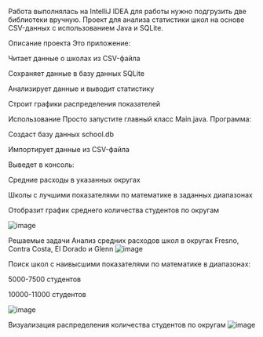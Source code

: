Работа выполнялась на IntelliJ IDEA для работы нужно подгрузить две библиотеки вручную. 
Проект для анализа статистики школ на основе CSV-данных с использованием Java и SQLite.

Описание проекта
Это приложение:

Читает данные о школах из CSV-файла

Сохраняет данные в базу данных SQLite

Анализирует данные и выводит статистику

Строит графики распределения показателей

Использование
Просто запустите главный класс Main.java. Программа:

Создаст базу данных school.db

Импортирует данные из CSV-файла

Выведет в консоль:

Средние расходы в указанных округах

Школы с лучшими показателями по математике в заданных диапазонах

Отобразит график среднего количества студентов по округам

![image](https://github.com/user-attachments/assets/55c7cca1-35e3-4cf9-ae86-2448ad71ee74)



Решаемые задачи
Анализ средних расходов школ в округах Fresno, Contra Costa, El Dorado и Glenn
![image](https://github.com/user-attachments/assets/8925bb08-40f4-4abe-87bb-18f12c9736ce)


Поиск школ с наивысшими показателями по математике в диапазонах:

5000-7500 студентов

10000-11000 студентов

![image](https://github.com/user-attachments/assets/aedbcb6c-b492-4cf6-ac31-b3313328d457)



Визуализация распределения количества студентов по округам
![image](https://github.com/user-attachments/assets/d06f19b6-c970-4656-acba-4648a9653ebb)

